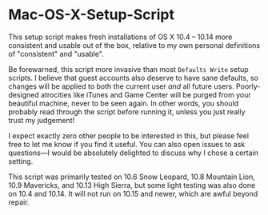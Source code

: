 # Mac-OS-X-Setup-Script

This setup script makes fresh installations of OS X 10.4 – 10.14 more consistent and usable out of the box, relative to my own personal definitions of "consistent" and "usable".

Be forewarned, this script more invasive than most `Defaults Write` setup scripts. I believe that guest accounts also deserve to have sane defaults, so changes will be applied to both the current user _and_ all future users. Poorly-designed atrocities like iTunes and Game Center will be purged from your beautiful machine, never to be seen again. In other words, you should probably read through the script before running it, unless you just really trust my judgement!

I expect exactly zero other people to be interested in this, but please feel free to let me know if you find it useful. You can also open issues to ask questions—I would be absolutely delighted to discuss why I chose a certain setting.

This script was primarily tested on 10.6 Snow Leopard, 10.8 Mountain Lion, 10.9 Mavericks, and 10.13 High Sierra, but some light testing was also done on 10.4 and 10.14. It will not run on 10.15 and newer, which are awful beyond repair.
